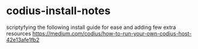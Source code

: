 # codius-install-notes

scriptyfying the following install guide for ease and adding few extra resources
https://medium.com/codius/how-to-run-your-own-codius-host-42e13afe1fb2

